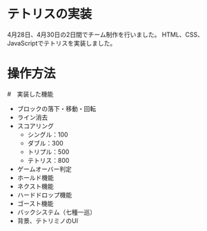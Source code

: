 # テトリスの実装
4月28日、4月30日の2日間でチーム制作を行いました。
HTML、CSS、JavaScriptでテトリスを実装しました。

# 操作方法


#　実装した機能
- ブロックの落下・移動・回転
- ライン消去
- スコアリング
  - シングル：100
  - ダブル：300
  - トリプル：500
  - テトリス：800
- ゲームオーバー判定
- ホールド機能
- ネクスト機能
- ハードドロップ機能
- ゴースト機能
- バックシステム（七種一巡）
- 背景、テトリミノのUI
